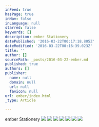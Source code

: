 ```yaml
---
inFeed: true
hasPage: true
inNav: false
inLanguage: null
starred: false
keywords: []
description: ember Stationery
datePublished: '2016-03-22T00:17:18.805Z'
dateModified: '2016-03-22T00:16:39.023Z'
title: ''
author: []
sourcePath: _posts/2016-03-22-ember.md
published: true
authors: []
publisher:
  name: null
  domain: null
  url: null
  favicon: null
url: ember/index.html
_type: Article

---
```

ember Stationery
![](https://the-grid-user-content.s3-us-west-2.amazonaws.com/7df58701-63cc-464e-89bf-dc204d3afff3.jpg)
![](https://the-grid-user-content.s3-us-west-2.amazonaws.com/c531fe84-99be-4044-b01d-b1a27da502f7.jpg)
![](https://the-grid-user-content.s3-us-west-2.amazonaws.com/bd9372c7-3e5d-4de9-b9df-3f2bcdf0c7a4.jpg)
![](https://the-grid-user-content.s3-us-west-2.amazonaws.com/bb10b901-e9ef-4a4d-a1ca-6e2521989e40.jpg)
![](https://the-grid-user-content.s3-us-west-2.amazonaws.com/99fdc76e-38b9-4902-9736-cab8fbf843c5.jpg)
![](https://the-grid-user-content.s3-us-west-2.amazonaws.com/3b28d3b2-8ab6-464a-b4a4-23d41535e0ad.jpg)
![](https://the-grid-user-content.s3-us-west-2.amazonaws.com/cbf66150-0c08-47de-953f-05e9450d9816.jpg)